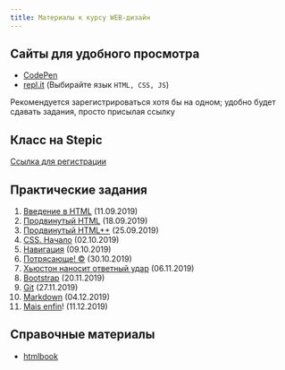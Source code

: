 ```yaml
---
title: Материалы к курсу WEB-дизайн
---
```


## Сайты для удобного просмотра

- [CodePen]
- [repl.it] (Выбирайте язык `HTML, CSS, JS`)

Рекомендуется зарегистрироваться
хотя бы на одном;
удобно будет сдавать задания,
просто присылая ссылку

## Класс на Stepic

[Ссылка для регистрации][Stepic]

## Практические задания

  1. [Введение в HTML](01.html) (11.09.2019)
  1. [Продвинутый HTML](02.html) (18.09.2019)
  1. [Продвинутый HTML++](03.html) (25.09.2019)
  1. [CSS. Начало](04.html) (02.10.2019)
  1. [Навигация](05.html) (09.10.2019)
  1. [Потрясающе! &copy;](06.html) (30.10.2019)
  1. [Хьюстон наносит ответный удар](07.html) (06.11.2019)
  1. [Bootstrap](08.html) (20.11.2019)
  1. [Git](09.html) (27.11.2019)
  1. [Markdown](10.html) (04.12.2019)
  1. [Mais enfin](11.html)! (11.12.2019)

## Справочные материалы

- [htmlbook]

[CodePen]: https://codepen.io/
[repl.it]: https://repl.it/
[Stepic]: https://stepik.org/join-class/d96bcf2b40faf139dc7c2191f49ef8aeea0cd193
[htmlbook]: http://htmlbook.ru/

